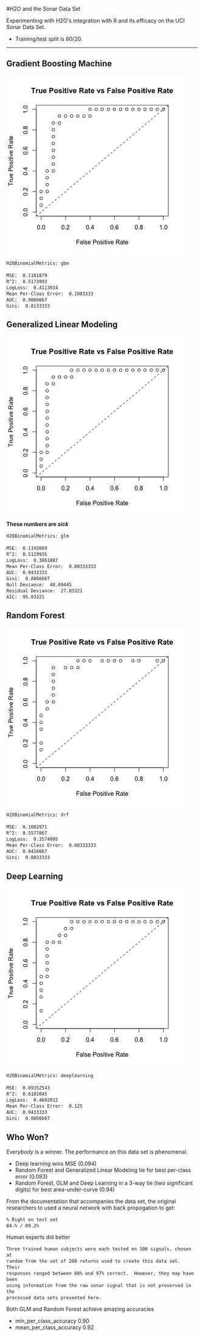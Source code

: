#H2O and the Sonar Data Set

Experimenting with H2O's integration with R and its efficacy on the UCI Sonar Data Set.

 * Training/test split is 80/20.

---

## Gradient Boosting Machine

![](ROC-GBM.png)

<p>

```
H2OBinomialMetrics: gbm

MSE:  0.1181879
R^2:  0.5173993
LogLoss:  0.4113014
Mean Per-Class Error:  0.1083333
AUC:  0.9066667
Gini:  0.8133333
```

## Generalized Linear Modeling

![](ROC-GLM.png)

<p>


**These numbers are _sick_**

```
H2OBinomialMetrics: glm

MSE:  0.1192669
R^2:  0.5129935
LogLoss:  0.3861887
Mean Per-Class Error:  0.08333333
AUC:  0.9433333
Gini:  0.8866667
Null Deviance:  48.09445
Residual Deviance:  27.03321
AIC:  95.03321
```

## Random Forest

![](ROC-RandomForest.png)

<p>

```
H2OBinomialMetrics: drf

MSE:  0.1082971
R^2:  0.5577867
LogLoss:  0.3574005
Mean Per-Class Error:  0.08333333
AUC:  0.9416667
Gini:  0.8833333
```

## Deep Learning

![](ROC-DeepLearning.png)

```
H2OBinomialMetrics: deeplearning

MSE:  0.09352543
R^2:  0.6181045
LogLoss:  0.4602012
Mean Per-Class Error:  0.125
AUC:  0.9433333
Gini:  0.8866667
```

## Who Won?
_Everybody_ is a winner. The performance on this data set is phenomenal. 

* Deep learning wins MSE (0.094)
* Random Forest and Generalized Linear Modeling tie for best per-class error (0.083)
* Random Forest, GLM and Deep Learning in a 3-way tie (two significant digits) for best area-under-curve (0.94)


From the documentation that accompanies the data set, the original researchers to used a neural network with back propogation to get:

```
% Right on test set
84.% / 89.2%
```

Human experts did better
```
Three trained human subjects were each tested on 100 signals, chosen at
random from the set of 208 returns used to create this data set.  Their
responses ranged between 88% and 97% correct.  However, they may have been
using information from the raw sonar signal that is not preserved in the
processed data sets presented here.
```

Both GLM and Random Forest achieve amazing accuracies
 * min_per_class_accuracy 0.90
 * mean_per_class_accuracy 0.92
